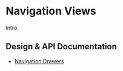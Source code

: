 <!--docs:
title: "Navigation Views"
layout: detail
section: components
iconId: side_navigation
path: /navigation-views/
-->

# Navigation Views

Intro.

## Design & API Documentation

<ul class="icon-list">
  <li class="icon-list-item icon-list-item--spec">
    <a href="https://material.io/guidelines/patterns/navigation-drawer.html">Navigation Drawers</a>
  </li>
</ul>
